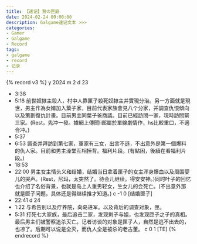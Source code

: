 ```yaml
---
title: 【速记】贄の匣庭
date: 2024-02-24 00:00:00
description: Galgame速记文本 >>> 
categories:
- Gamer
- Galgame
- Record
tags:
- galgame
- record
- 记录
---
```


{% record v3 %}
y 2024
m 2
d 23
- 3:38
- 5:18
前世奴隸主殺人，村中人靠匣子殺死奴隸主并實現分治。另一方面就是現世，男主作為女婿加入葉子家，目前代表家族會見八个分家，并調查仇恨傾向以及策劃復仇計畫。目前男主同葉子爸商議。目前已經訪問一家，現時訪問緊三家。(Rest，先冲一發。據網上傳聞li部屬於單線劇情作，hs比較重口，不適合冲。)
- 5:37
- 6:53
調查并拜訪到第七家，軍家有三女，出言不遜，不出意外是第一個爆料的仇人家。目前和男主澡堂互相捶背。福利片段。(有點困，後續在看福利片段。)
- 18:53
- 22:00
男主女主情头义和结婚，结婚当日拿着匣子的女主浑身爆血以及周围婴儿的哭声。(Rest，尼玛，太突然了。待会儿继续。得安安神。)同时叶子的回忆也介绍了名俗背景，也就是岛上人重男轻女，生女儿的会死亡。(不出意外那就是匣子问题，具体还是得继续推才知道。)
c -1 0 [结婚匣子]
- 22:41
d 24
- 1:22
与希告别以及疗养院，向岛进军。以及背后的调查对象，匣。
- 5:31
打死七大家族，最后追击二家，发现剩子与姐，也发现匣子之子的真相。最后男主们被警察追杀灭亡。记者访谈的对象是匣子人，自然是逃不出去的，也凉了。后期可以说是全灭，而仇人全是被杀的老古董。
c 0 1 [TE]
{% endrecord %}